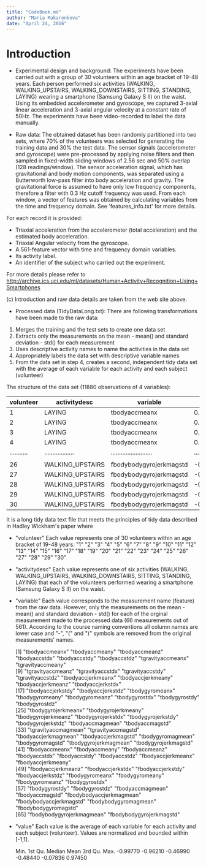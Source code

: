 ```yaml
---
title: "CodeBook.md"
author: "Maria Makarenkova"
date: "April 24, 2016"
---
```

Introduction
===========
* Experimental design and background: 
The experiments have been carried out with a group of 30 volunteers within an age bracket of 19-48 years. Each person performed six activities (WALKING, WALKING_UPSTAIRS, WALKING_DOWNSTAIRS, SITTING, STANDING, LAYING) wearing a smartphone (Samsung Galaxy S II) on the waist. Using its embedded accelerometer and gyroscope, we captured 3-axial linear acceleration and 3-axial angular velocity at a constant rate of 50Hz. The experiments have been video-recorded to label the data manually. 

* Raw data: 
The obtained dataset has been randomly partitioned into two sets, where 70% of the volunteers was selected for generating the training data and 30% the test data. The sensor signals (accelerometer and gyroscope) were pre-processed by applying noise filters and then sampled in fixed-width sliding windows of 2.56 sec and 50% overlap (128 readings/window). The sensor acceleration signal, which has gravitational and body motion components, was separated using a Butterworth low-pass filter into body acceleration and gravity. The gravitational force is assumed to have only low frequency components, therefore a filter with 0.3 Hz cutoff frequency was used. From each window, a vector of features was obtained by calculating variables from the time and frequency domain. See 'features_info.txt' for more details.

For each record it is provided:

- Triaxial acceleration from the accelerometer (total acceleration) and the estimated body acceleration.
- Triaxial Angular velocity from the gyroscope. 
- A 561-feature vector with time and frequency domain variables. 
- Its activity label. 
- An identifier of the subject who carried out the experiment.

For more details please refer to http://archive.ics.uci.edu/ml/datasets/Human+Activity+Recognition+Using+Smartphones

(c) Introduction and raw data details are taken from the web site above. 

* Processed data (TidyDataLong.txt): 
There are following transformations have been made to the raw data:

1) Merges the training and the test sets to create one data set
2) Extracts only the measurements on the mean - mean() and standard deviation - std() for each measurement
3) Uses descriptive activity names to name the activities in the data set
4) Appropriately labels the data set with descriptive variable names
5) From the data set in step 4, creates a second, independent tidy data set with the average of each variable for each activity and each subject (volunteer)

The structure of the data set (11880 observations of 4 variables):

| volunteer | activitydesc     | variable                | value              |
|-----------|------------------|-------------------------|--------------------|
| 1         | LAYING           | tbodyaccmeanx           | 0.22159824394      |
| 2         | LAYING           | tbodyaccmeanx           | 0.281373403958333  |
| 3         | LAYING           | tbodyaccmeanx           | 0.275516852741935  |
| 4         | LAYING           | tbodyaccmeanx           | 0.263559214981481  |
|...........|..................|.........................|....................|
|           |                  |                         |                    |
| 26        | WALKING_UPSTAIRS | fbodybodygyrojerkmagstd | -0.669846294545455 |
| 27        | WALKING_UPSTAIRS | fbodybodygyrojerkmagstd | -0.751714312941177 |
| 28        | WALKING_UPSTAIRS | fbodybodygyrojerkmagstd | -0.70485275745098  |
| 29        | WALKING_UPSTAIRS | fbodybodygyrojerkmagstd | -0.756464186122449 |
| 30        | WALKING_UPSTAIRS | fbodybodygyrojerkmagstd | -0.791349425076923 |

It is a long tidy data text file that meets the principles of tidy data described in Hadley Wickham's paper where

* "volunteer"
 Each value represents one of 30 volunteers within an age bracket of 19-48 years:
 "1"  "2"  "3"  "4"  "5"  "6"  "7"  "8"  "9"  "10" "11" "12" "13" "14" "15" "16" "17" "18" "19" "20" "21" "22" "23" "24" "25" "26" "27" "28" "29" "30"
 
* "activitydesc"
  Each value represents one of six activities (WALKING, WALKING_UPSTAIRS, WALKING_DOWNSTAIRS, SITTING, STANDING, LAYING) that each of the volunteers performed wearing a smartphone (Samsung Galaxy S II) on the waist.

* "variable"
 Each value corresponds to the measurement name (feature) from the raw data. However, only the measurements on the mean - mean() and standard deviation - std() for each of the orginal measurement made to the processed data (66 measurements out of 561). According to the course naming conventions all column names are lower case and "-", "(" and ")" symbols are removed from the original measurements' names.
 
    [1] "tbodyaccmeanx"            "tbodyaccmeany"            "tbodyaccmeanz"            "tbodyaccstdx"             "tbodyaccstdy"             "tbodyaccstdz"             "tgravityaccmeanx"         "tgravityaccmeany"        
    [9] "tgravityaccmeanz"         "tgravityaccstdx"          "tgravityaccstdy"          "tgravityaccstdz"          "tbodyaccjerkmeanx"        "tbodyaccjerkmeany"        "tbodyaccjerkmeanz"        "tbodyaccjerkstdx"        
    [17] "tbodyaccjerkstdy"         "tbodyaccjerkstdz"         "tbodygyromeanx"           "tbodygyromeany"           "tbodygyromeanz"           "tbodygyrostdx"            "tbodygyrostdy"            "tbodygyrostdz"           
    [25] "tbodygyrojerkmeanx"       "tbodygyrojerkmeany"       "tbodygyrojerkmeanz"       "tbodygyrojerkstdx"        "tbodygyrojerkstdy"        "tbodygyrojerkstdz"        "tbodyaccmagmean"          "tbodyaccmagstd"          
    [33] "tgravityaccmagmean"       "tgravityaccmagstd"        "tbodyaccjerkmagmean"      "tbodyaccjerkmagstd"       "tbodygyromagmean"         "tbodygyromagstd"          "tbodygyrojerkmagmean"     "tbodygyrojerkmagstd"     
    [41] "fbodyaccmeanx"            "fbodyaccmeany"            "fbodyaccmeanz"            "fbodyaccstdx"             "fbodyaccstdy"             "fbodyaccstdz"             "fbodyaccjerkmeanx"        "fbodyaccjerkmeany"       
    [49] "fbodyaccjerkmeanz"        "fbodyaccjerkstdx"         "fbodyaccjerkstdy"         "fbodyaccjerkstdz"         "fbodygyromeanx"           "fbodygyromeany"           "fbodygyromeanz"           "fbodygyrostdx"           
    [57] "fbodygyrostdy"            "fbodygyrostdz"            "fbodyaccmagmean"          "fbodyaccmagstd"           "fbodybodyaccjerkmagmean"  "fbodybodyaccjerkmagstd"   "fbodybodygyromagmean"     "fbodybodygyromagstd"     
    [65] "fbodybodygyrojerkmagmean" "fbodybodygyrojerkmagstd" 

* "value"
 Each value is the average of each variable for each activity and each subject (volunteer). Values are normalized and bounded within [-1,1].
 
     Min.  1st Qu.   Median     Mean  3rd Qu.     Max. 
-0.99770 -0.96210 -0.46990 -0.48440 -0.07836  0.97450 
